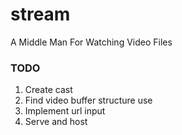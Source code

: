 # stream
A Middle Man For Watching Video Files

### TODO
1. Create cast
1. Find video buffer structure use
1. Implement url input
1. Serve and host
